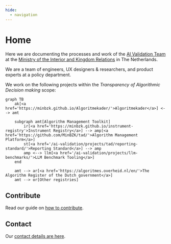```yaml
---
hide:
  - navigation
---
```


# Home

Here we are documenting the processes and work of the [AI Validation Team](about/team.md) at the [Ministry of the
Interior and Kingdom Relations](https://www.government.nl/ministries/ministry-of-the-interior-and-kingdom-relations) in
The Netherlands.

We are a team of engineers, UX designers & researchers, and product experts at a policy department.

We work on the following projects within the _Transparency of Algorithmic Decision making_ scope:

``` mermaid
graph TB
    ak[<a href='https://minbzk.github.io/Algoritmekader/'>Algoritmekader</a>] <--> amt

    subgraph amt[Algorithm Management Toolkit]
        ir[<a href='https://minbzk.github.io/instrument-registry'>Instrument Registry</a>] --> amp[<a href='https://github.com/MinBZK/tad/'>Algorithm Management Platform</a>]
        st[<a href='/ai-validation/projects/tad/reporting-standard/'>Reporting Standard</a>] --> amp
        amp <--> llm[<a href='/ai-validation/projects/llm-benchmarks/'>LLM Benchmark Tooling</a>]
    end

    amt --> ar[<a href='https://algoritmes.overheid.nl/en/'>The Algorithm Register of the Dutch government</a>]
    amt --> or[Other registries]
```

## Contribute

Read our guide on [how to contribute](way-of-working/contributing.md).

## Contact

Our [contact details are here](about/contact.md).
